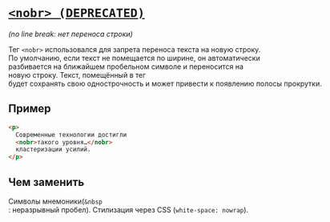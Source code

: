 # [`<nobr> (DEPRECATED)`](../index.md)

_(no line break: нет переноса строки)_

Тег `<nobr>` использовался для запрета переноса текста на новую строку. По умолчанию, если текст не помещается по ширине, он автоматически разбивается на ближайшем пробельном символе и переносится на новую строку. Текст, помещённый в тег <nobr> будет сохранять свою однострочность и может привести к появлению полосы прокрутки.

## Пример

```html
<p>
  Современные технологии достигли
  <nobr>такого уровня…</nobr>
  кластеризации усилий.
</p>
```

## Чем заменить

Символы мнемоники(`&nbsp`: неразрывный пробел).
Стилизация через CSS (`white-space: nowrap`).
